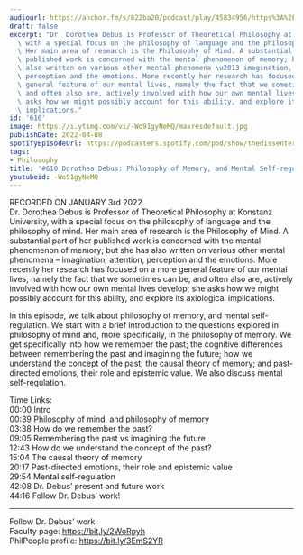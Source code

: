 ```yaml
---
audiourl: https://anchor.fm/s/822ba20/podcast/play/45834956/https%3A%2F%2Fd3ctxlq1ktw2nl.cloudfront.net%2Fstaging%2F2022-0-7%2F9a1e463e-3f97-1b45-4cf3-b289a0fa0bb1.m4a
draft: false
excerpt: "Dr. Dorothea Debus is Professor of Theoretical Philosophy at Konstanz University,\
  \ with a special focus on the philosophy of language and the philosophy of mind.\
  \ Her main area of research is the Philosophy of Mind. A substantial part of her\
  \ published work is concerned with the mental phenomenon of memory; but she has\
  \ also written on various other mental phenomena \u2013 imagination, attention,\
  \ perception and the emotions. More recently her research has focused on a more\
  \ general feature of our mental lives, namely the fact that we sometimes can be,\
  \ and often also are, actively involved with how our own mental lives develop; she\
  \ asks how we might possibly account for this ability, and explore its axiological\
  \ implications."
id: '610'
image: https://i.ytimg.com/vi/-Wo91gyNeMQ/maxresdefault.jpg
publishDate: 2022-04-08
spotifyEpisodeUrl: https://podcasters.spotify.com/pod/show/thedissenter/episodes/610-Dorothea-Debus-Philosophy-of-Memory--and-Mental-Self-regulation-e1cl98c
tags:
- Philosophy
title: '#610 Dorothea Debus: Philosophy of Memory, and Mental Self-regulation'
youtubeid: -Wo91gyNeMQ
---
```

<div class="timelinks">

RECORDED ON JANUARY 3rd 2022.  
Dr. Dorothea Debus is Professor of Theoretical Philosophy at Konstanz University, with a special focus on the philosophy of language and the philosophy of mind. Her main area of research is the Philosophy of Mind. A substantial part of her published work is concerned with the mental phenomenon of memory; but she has also written on various other mental phenomena – imagination, attention, perception and the emotions. More recently her research has focused on a more general feature of our mental lives, namely the fact that we sometimes can be, and often also are, actively involved with how our own mental lives develop; she asks how we might possibly account for this ability, and explore its axiological implications.

In this episode, we talk about philosophy of memory, and mental self-regulation. We start with a brief introduction to the questions explored in philosophy of mind and, more specifically, in the philosophy of memory. We get specifically into how we remember the past; the cognitive differences between remembering the past and imagining the future; how we understand the concept of the past; the causal theory of memory; and past-directed emotions, their role and epistemic value. We also discuss mental self-regulation.

Time Links:  
<time>00:00</time> Intro  
<time>00:39</time> Philosophy of mind, and philosophy of memory  
<time>03:38</time> How do we remember the past?  
<time>09:05</time> Remembering the past vs imagining the future  
<time>12:43</time> How do we understand the concept of the past?  
<time>15:04</time> The causal theory of memory  
<time>20:17</time> Past-directed emotions, their role and epistemic value  
<time>29:54</time> Mental self-regulation  
<time>42:08</time> Dr. Debus’ present and future work  
<time>44:16</time> Follow Dr. Debus’ work!

---

Follow Dr. Debus’ work:  
Faculty page: https://bit.ly/2WoRpyh  
PhilPeople profile: https://bit.ly/3EmS2YR
</div>

